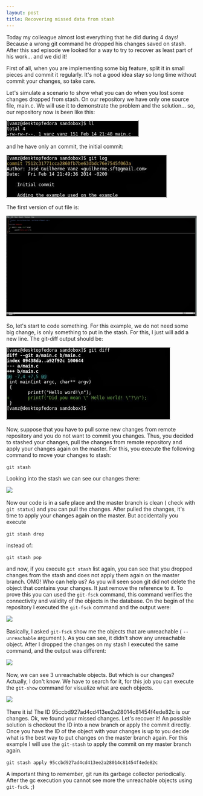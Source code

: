 ```yaml
---
layout: post
title: Recovering missed data from stash
---
```


Today my colleague almost lost everything that he did during 4 days! Because  a wrong git command he dropped his changes saved on stash.
After this sad episode we looked for a way to try to recover as least part of his work... and we did it!

<!-- more -->

First of all, when you are implementing some big feature, split it in small pieces and commit it regularly. It's not a good idea stay so long time without commit your changes,  so take care.

Let's simulate a scenario to show what you can do when you lost some changes dropped from stash.
On our repository we have only one source file, main.c. We will use it to demonstrate the problem and the solution... so, our repository now is been like this:


![](/public/img/missing_data_from_stash_01.jpeg)

and he have only an commit, the initial commit:

![](/public/img/missing_data_from_stash_02.jpeg)

The first version of out file is:

![](/public/img/missing_data_from_stash_03.jpeg)

So, let's start to code something. For this example, we do not need some big change, is only something to put in the stash. For this, I just will add a new line. The git-diff output should be:

![](/public/img/missing_data_from_stash_04.jpeg)

Now, suppose that you have to pull some new changes from remote repository and you do not want to commit you changes. Thus, you decided to stashed your changes, pull the changes from remote repository
and apply your changes again on the master.  For this, you execute the following command to move your changes to stash:

```git stash```

Looking into the stash we can see our changes there:

![](/public/img/missing_data_from_stash_05.jpeg)

Now our code is in a safe place and the master branch is clean ( check with `git status`) and you can pull the changes. After pulled the changes, it's time to apply your changes again on the master.
But accidentally you execute

```git stash drop```

instead of:

```git stash pop```

and now, if you execute `git stash` list again, you can see that you dropped changes from the stash and does not apply them again on the master branch. OMG! Who can help us?
As you will seen soon git did not delete the object that contains your changes. It just remove the reference to it.
To prove this you can used the `git-fsck` command, this command verifies the connectivity and validity of the objects in the database.
On the begin of the repository I executed the `git-fsck` command and the output were:

![](/public/img/missing_data_from_stash_07.jpeg)

Basically, I asked `git-fsck` show me the objects that are unreachable ( `--unreachable` argument ). As you can see, it didn't show any unreachable object.
After I dropped the changes on my stash I executed the same command, and the output was different:

![](/public/img/missing_data_from_stash_08.jpeg)

Now, we can see 3 unreachable objects. But which is our changes? Actually, I don't know. We have to search for it, for this job you can execute the `git-show` command for visualize what are each objects.

![](/public/img/missing_data_from_stash_09.jpeg)

There it is! The ID 95ccbd927ad4cd413ee2a28014c81454f4ede82c is our changes. Ok, we found your missed changes. Let's recover it!
An possible solution is checkout the ID into a new branch or apply the commit directly. Once you have the ID of the object with your changes is up to you decide what is the best way to put changes on the master branch again.
For this example I will use the `git-stash` to apply the commit on my master branch again.

```git stash apply 95ccbd927ad4cd413ee2a28014c81454f4ede82c```

A important thing to remember, git run its garbage collector periodically. After the gc execution you cannot see more the unreachable objects using `git-fsck`. ;)


